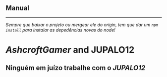 ## Manual
****

_Sempre que baixar o projeto ou mergear ele do origin, tem que dar um <code>npm install</code> para instalar as depedências novas do node!_


# _AshcroftGamer_ and JUPALO12

## Ninguém em juízo trabalhe com o _JUPALO12_